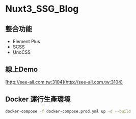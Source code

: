 # Nuxt3_SSG_Blog

## 整合功能

* Element Plus
* SCSS
* UnoCSS

## 線上Demo

[http://see-all.com.tw:3104](http://see-all.com.tw:3104)

## Docker 運行生產環境

```sh
docker-compose -f docker-compose.prod.yml up -d --build
```